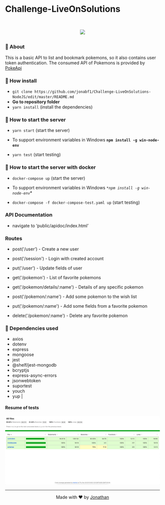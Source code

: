 # Challenge-LiveOnSolutions
<h1 align="center">
<img src="https://pokeapi.co/static/logo-6221638601ef7fa7c835eae08ef67a16.png" width="200px">
</h1>

### :page_with_curl: About
This is a basic API to list and bookmark pokemons, so it also contains user token authentication.
The consumed API of Pokemons is provided by [PokeApi](https://pokeapi.co/api/v2)

### :rocket: How install
- `git clone https://github.com/jonabf1/Challenge-LiveOnSolutions-NodeJS/edit/master/README.md`
- **Go to repository folder**
- `yarn install` (install the dependencies)

### :rocket: How to start the server
- `yarn start` (start the server)

- To support environment variables in Windows **`npm install -g win-node-env`**
- `yarn test` (start testing)

### :rocket: How to start the server with **docker**
- `docker-compose up` (start the server)

- To support environment variables in Windows *`*npm install -g win-node-env`**
- `docker-compose -f docker-compose-test.yaml up` (start testing)

### API Documentation

- navigate to ‘public/apidoc/index.html’

### Routes

- post('/user’) - Create a new user
- post('/session') - Login with created account
- put('/user') - Update fields of user

- get('/pokemon') - List of favorite pokemons
- get('/pokemon/details/:name') - Details of any specific pokemon
- post('/pokemon/:name') - Add some pokemon to the wish list
- put('/pokemon/:name') - Add some fields from a favorite pokemon
- delete('/pokemon/:name') - Delete any favorite pokemon


### :rocket: Dependencies used

- axios
- dotenv
- express
- mongoose
- jest
- @shelf/jest-mongodb
- bcryptjs
- express-async-errors
- jsonwebtoken
- suportest
- youch
- yup           |

#### Resume of tests

<p align="center">
  <img alt="" src="public/apidoc/img/tests.png">
</p>

---

<p align="center">
Made with ♥ by <a href="https://www.linkedin.com/in/jonathan-barros-franco">Jonathan</a>
</p>
